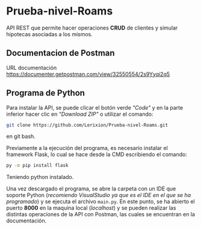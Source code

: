 # Prueba-nivel-Roams
API REST que permite hacer operaciones **CRUD** de clientes y simular hipotecas asociadas a los mismos.

## Documentacion de Postman

URL documentación https://documenter.getpostman.com/view/32550554/2s9Yyqi2q5

## Programa de Python

Para instalar la API, se puede clicar el botón verde *"Code"* y en la parte inferior hacer clic en *"Download ZIP"* o utilizar el comando:

```bash
git clone https://github.com/Lerixion/Prueba-nivel-Roams.git
```
en git bash.

Previamente a la ejecución del programa, es necesario instalar el framework Flask, lo cual se hace desde la CMD escribiendo el comando:

```bash
py -m pip install flask
```
Teniendo python instalado.

Una vez descargado el programa, se abre la carpeta con un IDE que soporte Python (*recomiendo VisualStudio ya que es el IDE en el que se ha programado*) y se ejecuta el archivo `main.py`.
En este punto, se ha abierto el puerto **8000** en la maquina local (*localhost*) y se pueden realizar las distintas operaciones de la API con Postman, las cuales se encuentran en la documentación.
